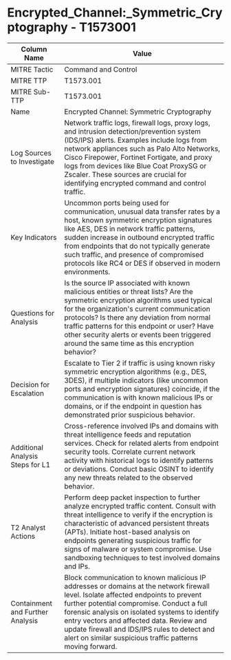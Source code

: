 # Encrypted_Channel:_Symmetric_Cryptography - T1573001

| Column Name | Value |
|-------------|-------|
| MITRE Tactic | Command and Control |
| MITRE TTP | T1573.001 |
| MITRE Sub-TTP | T1573.001 |
| Name | Encrypted Channel: Symmetric Cryptography |
| Log Sources to Investigate | Network traffic logs, firewall logs, proxy logs, and intrusion detection/prevention system (IDS/IPS) alerts. Examples include logs from network appliances such as Palo Alto Networks, Cisco Firepower, Fortinet Fortigate, and proxy logs from devices like Blue Coat ProxySG or Zscaler. These sources are crucial for identifying encrypted command and control traffic. |
| Key Indicators | Uncommon ports being used for communication, unusual data transfer rates by a host, known symmetric encryption signatures like AES, DES in network traffic patterns, sudden increase in outbound encrypted traffic from endpoints that do not typically generate such traffic, and presence of compromised protocols like RC4 or DES if observed in modern environments. |
| Questions for Analysis | Is the source IP associated with known malicious entities or threat lists? Are the symmetric encryption algorithms used typical for the organization's current communication protocols? Is there any deviation from normal traffic patterns for this endpoint or user? Have other security alerts or events been triggered around the same time as this encryption behavior? |
| Decision for Escalation | Escalate to Tier 2 if traffic is using known risky symmetric encryption algorithms (e.g., DES, 3DES), if multiple indicators (like uncommon ports and encryption signatures) coincide, if the communication is with known malicious IPs or domains, or if the endpoint in question has demonstrated prior suspicious behavior. |
| Additional Analysis Steps for L1 | Cross-reference involved IPs and domains with threat intelligence feeds and reputation services. Check for related alerts from endpoint security tools. Correlate current network activity with historical logs to identify patterns or deviations. Conduct basic OSINT to identify any new threats related to the observed behavior. |
| T2 Analyst Actions | Perform deep packet inspection to further analyze encrypted traffic content. Consult with threat intelligence to verify if the encryption is characteristic of advanced persistent threats (APTs). Initiate host-based analysis on endpoints generating suspicious traffic for signs of malware or system compromise. Use sandboxing techniques to test involved domains and IPs. |
| Containment and Further Analysis | Block communication to known malicious IP addresses or domains at the network firewall level. Isolate affected endpoints to prevent further potential compromise. Conduct a full forensic analysis on isolated systems to identify entry vectors and affected data. Review and update firewall and IDS/IPS rules to detect and alert on similar suspicious traffic patterns moving forward. |
